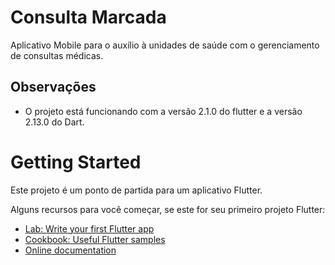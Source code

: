 # Consulta Marcada

Aplicativo Mobile para o auxílio à unidades de saúde com o gerenciamento de consultas médicas.

## Observações

- O projeto está funcionando com a versão 2.1.0 do flutter e a versão 2.13.0 do Dart.

# Getting Started

Este projeto é um ponto de partida para um aplicativo Flutter.

Alguns recursos para você começar, se este for seu primeiro projeto Flutter:

- [Lab: Write your first Flutter app](https://flutter.dev/docs/get-started/codelab)
- [Cookbook: Useful Flutter samples](https://flutter.dev/docs/cookbook)
- [Online documentation](https://flutter.dev/docs)
